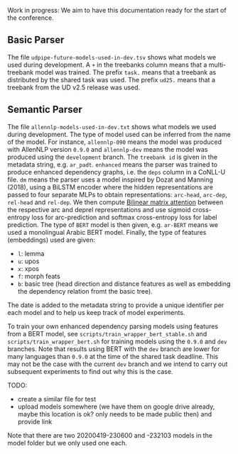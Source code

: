 Work in progress: We aim to have this documentation ready for the start of the conference.

## Basic Parser

The file `udpipe-future-models-used-in-dev.tsv` shows what models we used during development.
A `+` in the treebanks column means that a multi-treebank model was trained.
The prefix `task.` means that a treebank as distributed by the shared task was used.
The prefix `ud25.` means that a treebank from the UD v2.5 release was used.


## Semantic Parser

The file `allennlp-models-used-in-dev.txt` shows what models we used during development.
The type of model used can be inferred from the name of the model. For instance, `allennlp-090` means the model was produced with AllenNLP version `0.9.0` and `allennlp-dev` means the model was produced using the `development` branch.
The `treebank id` is given in the metadata string, e.g. `ar_padt`.
`enhanced` means the parser was trained to produce enhanced dependency graphs, i.e. the `deps` column in a CoNLL-U file.
`dm` means the parser uses a model inspired by Dozat and Manning (2018), using a BiLSTM encoder where the hidden representations are passed to four separate MLPs to obtain representations: `arc-head`, `arc-dep`, `rel-head` and  `rel-dep`. We then compute [Bilinear matrix attention](https://github.com/allenai/allennlp/blob/master/allennlp/modules/matrix_attention/bilinear_matrix_attention.py) between the respective arc and deprel representations and use sigmoid cross-entropy loss for arc-prediction and softmax cross-entropy loss for label prediction.
The type of `BERT` model is then given, e.g. `ar-BERT` means we used a monolingual Arabic BERT model.
Finally, the type of features (embeddings) used are given:
- `l`: lemma
- `u`: upos
- `x`: xpos
- `f`: morph feats
- `b`: basic tree (head direction and distance features as well as embedding the dependency relation fromt the basic tree).

The date is added to the metadata string to provide a unique identifier per each model and to help us keep track of model experiments.

To train your own enhanced dependency parsing models using features from a BERT model, see `scripts/train_wrapper_bert_stable.sh` and `scripts/train_wrapper_bert.sh` for training models using the `0.9.0` and `dev` branches. Note that results using BERT with the `dev` branch are lower for many languages than `0.9.0` at the time of the shared task deadline. This may not be the case with the current `dev` branch and we intend to carry out subsequent experiments to find out why this is the case.

TODO:
* create a similar file for test
* upload models somewhere (we have them on google drive already, maybe this location is ok? only needs to be made public then) and provide link

Note that there are two 20200419-230600 and -232103 models in the model folder but
we only used one each.
